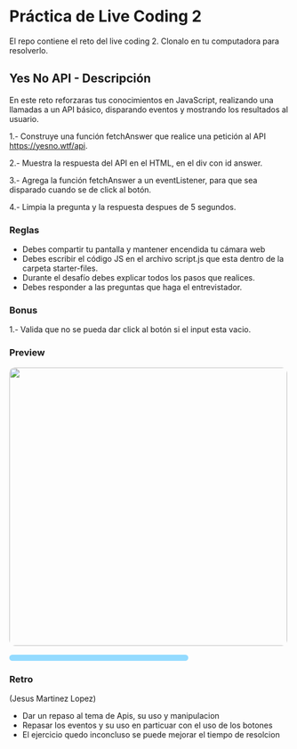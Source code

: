 # Práctica de Live Coding 2
El repo contiene el reto del live coding 2. Clonalo en tu computadora para resolverlo.

## Yes No API - Descripción
En este reto reforzaras tus conocimientos en JavaScript, realizando una llamadas a un API básico, disparando eventos y mostrando los resultados al usuario.

1.- Construye una función fetchAnswer que realice una petición al API https://yesno.wtf/api.

2.- Muestra la respuesta del API en el HTML, en el div con id answer.

3.- Agrega la función fetchAnswer a un eventListener, para que sea disparado cuando se de click al botón.

4.- Limpia la pregunta y la respuesta despues de 5 segundos.

### Reglas

- Debes compartir tu pantalla y mantener encendida tu cámara web
- Debes escribir el código JS en el archivo script.js que esta dentro de la carpeta starter-files.
- Durante el desafío debes explicar todos los pasos que realices.
- Debes responder a las preguntas que haga el entrevistador.

### Bonus

1.- Valida que no se pueda dar click al botón si el input esta vacio.


### Preview
<img src="/preview.gif" height="500" style="border-radius:10px;margin-bottom:1rem;" />

<div style="padding:0.35rem 0.7rem;
    background: #94dbff;
    border-radius:10px;
    width:300px;
    text-align:center;
    font-weight:600;
    font-size:0.85rem">
    <!-- <a style="color:black;" href="https://danascript.github.io/the-ultimate-api-challenge-yes-no/" target="_blank" rel="noopener">Live Preview</a> -->
</div>

### Retro
(Jesus Martinez Lopez)

- Dar un repaso al tema de Apis, su uso y manipulacion
- Repasar los eventos y su uso en particuar con el uso de los botones
- El ejercicio quedo inconcluso se puede mejorar el tiempo de resolcion
